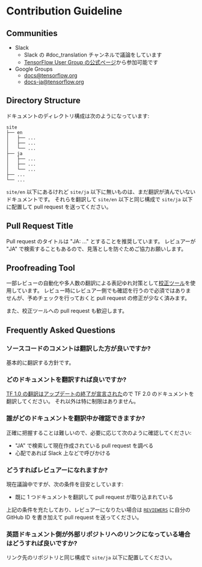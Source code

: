 # Contribution Guideline

## Communities

* Slack
  * Slack の #doc_translation チャンネルで議論をしています
  * [TensorFlow User Group の公式ページ](https://tfug.jp/)から参加可能です
* Google Groups
  * [docs@tensorflow.org](https://groups.google.com/a/tensorflow.org/forum/#!forum/docs)
  * [docs-ja@tensorflow.org](https://groups.google.com/a/tensorflow.org/forum/#!forum/docs-ja)

## Directory Structure

ドキュメントのディレクトリ構成は次のようになっています:

```
site
├── en
│   ├── ...
│   ├── ...     
│   └── ...
├── ja
│   ├── ...
│   ├── ...     
│   └── ...
├── ...
└── ...
```

`site/en` 以下にあるけれど `site/ja` 以下に無いものは、まだ翻訳が済んでいないドキュメントです。
それらを翻訳して `site/en` 以下と同じ構成で `site/ja` 以下に配置して pull request を送ってください。

## Pull Request Title

Pull request のタイトルは "JA: ..." とすることを推奨しています。
レビュアーが "JA" で検索することもあるので、見落としを防ぐためご協力お願いします。

## Proofreading Tool

一部レビューの自動化や多人数の翻訳による表記ゆれ対策として[校正ツール](https://github.com/tfug/proofreading)を使用しています。
レビュー時にレビュアー側でも確認を行うので必須ではありませんが、予めチェックを行っておくと pull request の修正が少なく済みます。

また、校正ツールへの pull request も歓迎します。

## Frequently Asked Questions

### ソースコードのコメントは翻訳した方が良いですか?

基本的に翻訳する方針です。

### どのドキュメントを翻訳すれば良いですか?

[TF 1.0 の翻訳はアップデートの終了が宣言された](https://groups.google.com/a/tensorflow.org/forum/#!msg/docs/vO0gQnEXcSM/YK_ybv7tBQAJ)ので TF 2.0 のドキュメントを翻訳してください。
それ以外は特に制限はありません。

### 誰がどのドキュメントを翻訳中か確認できますか?

正確に把握することは難しいので、必要に応じて次のように確認してください:

* "JA" で検索して現在作成されている pull request を調べる
* 心配であれば Slack 上などで呼びかける

### どうすればレビュアーになれますか?

現在議論中ですが、次の条件を目安としています:

* 既に 1 つドキュメントを翻訳して pull request が取り込まれている

上記の条件を充たしており、レビュアーになりたい場合は [`REVIEWERS`](https://github.com/tensorflow/docs/blob/master/site/ja/REVIEWERS) に自分の GitHub ID を書き加えて pull request を送ってください。

### 英語ドキュメント側が外部リポジトリへのリンクになっている場合はどうすれば良いですか?

リンク先のリポジトリと同じ構成で `site/ja` 以下に配置してください。
